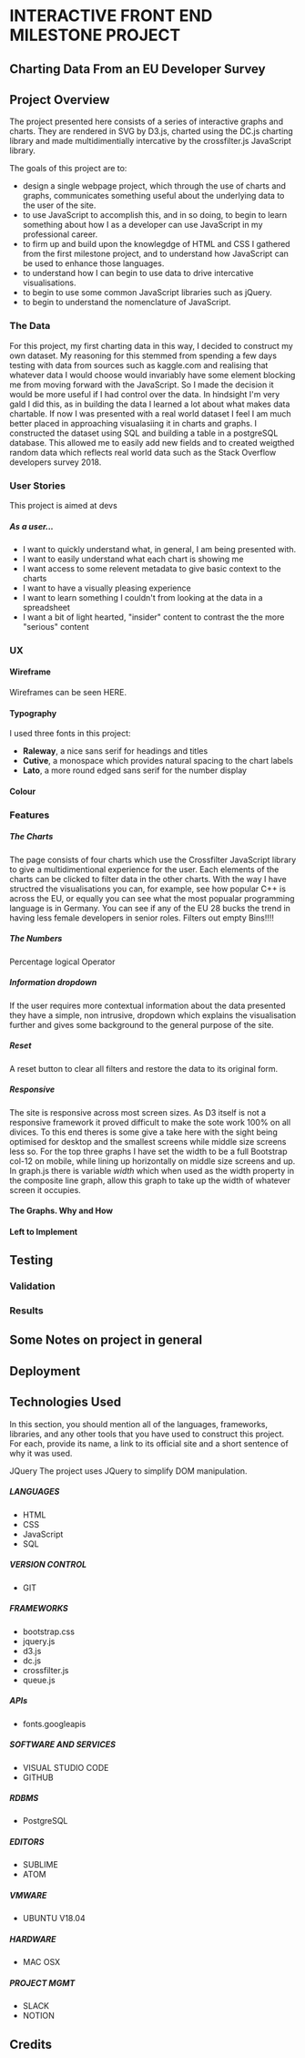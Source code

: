 # INTERACTIVE FRONT END MILESTONE PROJECT

## Charting Data From an EU Developer Survey

## Project Overview

The project presented here consists of a series of interactive graphs and charts. They are rendered in SVG by D3.js, charted using the DC.js charting library and made multidimentially intercative by the crossfilter.js JavaScript library. 

The goals of this project are to:

 - design a single webpage project, which through the use of charts and graphs, communicates something useful about the underlying data to the user of the site.
 - to use JavaScript to accomplish this, and in so doing, to begin to learn something about how I as a developer can use JavaScript in my professional career.
 - to firm up and build upon the knowlegdge of HTML and CSS I gathered from the first milestone project, and to understand how JavaScript can be used to enhance those languages.
- to understand how I can begin to use data to drive intercative visualisations.
- to begin to use some common JavaScript libraries such as jQuery.
- to begin to understand the nomenclature of JavaScript.

### The Data

For this project, my first charting data in this way, I decided to construct my own dataset. My reasoning for this stemmed from spending a few days testing with data from sources such as kaggle.com and realising that whatever data I would choose would invariably have some element blocking me from moving forward with the JavaScript. So I made the decision it would be more useful if I had control over the data. In hindsight I'm very gald I did this, as in building the data I learned a lot about what makes data chartable. If now I was presented with a real world dataset I feel I am much better placed in approaching visualasiing it in charts and graphs.
I constructed the dataset using SQL and building a table in a postgreSQL database. This allowed me to easily add new fields and to created weigthed random data which reflects real world data such as the Stack Overflow developers survey 2018.

### User Stories

This project is aimed at devs
##### As a user... 
 - I want to quickly understand what, in general, I am being presented with.
 - I want to easily understand what each chart is showing me
 - I want access to some relevent metadata to give basic context to the charts
 - I want to have a visually pleasing experience
 - I want to learn something I couldn't from looking at the data in a spreadsheet
 - I want a bit of light hearted, "insider" content to contrast the the more "serious" content

### UX
#### Wireframe

Wireframes can be seen HERE.

#### Typography

I used three fonts in this project:
 - **Raleway**, a nice sans serif for headings and titles
 - **Cutive**, a monospace which provides natural spacing to the chart labels
 - **Lato**, a more round edged sans serif for the number display

#### Colour

### Features
##### The Charts

The page consists of four charts which use the Crossfilter JavaScript library to give a multidimentional experience for the user. Each elements of the charts can be clicked to filter data in the other charts. With the way I have structred the visualisations you can, for example, see how popular C++ is across the EU, or equally you can see what the most popualar programming language is in Germany. You can see if any of the EU 28 bucks the trend in having less female developers in senior roles.
Filters out empty Bins!!!!

##### The Numbers
Percentage logical Operator

##### Information dropdown
If the user requires more contextual information about the data presented they have a simple, non intrusive, dropdown which explains the visualisation further and gives some background to the general purpose of the site.

##### Reset
A reset button to clear all filters and restore the data to its original form.

##### Responsive
The site is responsive across most screen sizes. As D3 itself is not a responsive framework it proved difficult to make the sote work 100% on all divices. To this end theres is some give a take here with the sight being optimised for desktop and the smallest screens while middle size screens less so.
For the top three graphs I have set the width to be a full Bootstrap col-12 on mobile, while lining up horizontally on middle size screens and up.
In graph.js there is variable _width_ which when used as the width property in the composite line graph, allow this graph to take up the width of whatever screen it occupies.

#### The Graphs. Why and How



#### Left to Implement

## Testing

### Validation

### Results

## Some Notes on project in general

## Deployment

## Technologies Used

In this section, you should mention all of the languages, frameworks, libraries, and any other tools that you have used to construct this project. For each, provide its name, a link to its official site and a short sentence of why it was used.

JQuery
The project uses JQuery to simplify DOM manipulation.

##### LANGUAGES
- HTML
- CSS
- JavaScript
- SQL

##### VERSION CONTROL
- GIT

##### FRAMEWORKS
- bootstrap.css
- jquery.js
- d3.js
- dc.js
- crossfilter.js
- queue.js

##### APIs
 - fonts.googleapis

##### SOFTWARE AND SERVICES
- VISUAL STUDIO CODE
- GITHUB

##### RDBMS
- PostgreSQL

##### EDITORS
- SUBLIME
- ATOM

##### VMWARE
- UBUNTU V18.04

##### HARDWARE
- MAC OSX

##### PROJECT MGMT
- SLACK
- NOTION

## Credits




